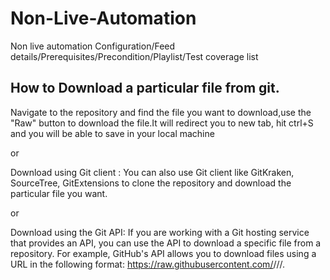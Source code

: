 # Non-Live-Automation
Non live automation Configuration/Feed details/Prerequisites/Precondition/Playlist/Test coverage list



How to Download a particular file from git.
------------------------------------------------------------

Navigate to the repository and find the file you want to download,use the "Raw" button to download the file.It will redirect you to new tab, hit ctrl+S
and you will be able to save in your local machine

or

Download using Git client : You can also use Git client like GitKraken, SourceTree, GitExtensions to clone the repository and download the particular file you want.

or 

Download using the Git API: If you are working with a Git hosting service that provides an API, you can use the API to download a specific file from a repository. For example, GitHub's API allows you to download files using a URL in the following format: https://raw.githubusercontent.com/<OWNER>/<REPO>/<BRANCH>/<FILEPATH>.
